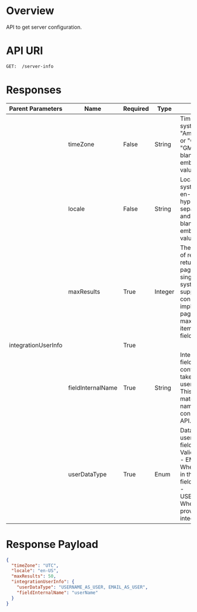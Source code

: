 # Overview
API to get server configuration.

# API URI

```bash
GET:  /server-info
```

# Responses

| Parent Parameters       | Name                 | Required | Type    | Description |
|-------------------------|--------------------|----------|---------|-------------|
|                         | timeZone            | False    | String  | Timezone of the end system. E.g., "America/Los_Angeles" or "GMT-8:00" or "GMT-08:00". Return blank if timezone is embedded in date value. |
|                         | locale              | False    | String  | Locale of the end system. E.g., en-US, en-IN, etc. Note that hyphen (-) is used as separator of language and country. Return blank if timezone is embedded in date value. |
|                         | maxResults          | True     | Integer | The maximum number of records that can be returned from a paginated API in a single page. If end system does not support pagination, connectors can implement in-memory pagination and provide maximum number of items per page in this field. |
| integrationUserInfo     |                     | True     |         |             |
|                         | fieldInternalName   | True     | String  | Internal name of the field used on system configuration screen to take integration username or email. This field name should match with the field name provided in connector metadata API. |
|                         | userDataType        | True     | Enum    | Data type of integration user taken as input in fieldInternalName. Valid values are: <br/>- EMAIL_AS_USER: When email is provided in the integration user field. <br/>- USERNAME_AS_USER: When username is provided in the integration user field. |

# Response Payload

```json
{
  "timeZone": "UTC",
  "locale": "en-US",
  "maxResults": 50,
  "integrationUserInfo": {
    "userDataType": "USERNAME_AS_USER, EMAIL_AS_USER",
    "fieldInternalName": "userName"
  }
}

```



